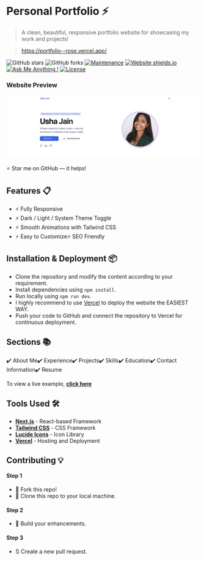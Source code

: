 
# Personal Portfolio ⚡️ 
> A clean, beautiful, responsive portfolio website for showcasing my work and projects!

> https://portfolio--rose.vercel.app/

![GitHub stars](https://img.shields.io/github/stars/usha2405/portfolio) 
![GitHub forks](https://img.shields.io/github/forks/usha2405/portfolio)
[![Maintenance](https://img.shields.io/badge/maintained-yes-green.svg)](https://github.com/usha2405/portfolio/commits/main)
[![Website shields.io](https://img.shields.io/badge/website-up-yellow)](https://portfolio-usha-jains-projects.vercel.app/)
[![Ask Me Anything !](https://img.shields.io/badge/ask%20me-linkedin-1abc9c.svg)](https://linkedin.com/in/ushajain)
[![License](http://img.shields.io/:license-mit-blue.svg?style=flat-square)](http://badges.mit-license.org)

### Website Preview
<p align="center"> 
  <kbd>
    <a href="https://portfolio--rose.vercel.app/" target="_blank"><img src="screenshot.png">
  </a>
  </kbd>
</p>

:star: Star me on GitHub — it helps!

## Features 📋
- ⚡️ Fully Responsive
- ⚡️ Dark / Light / System Theme Toggle
- ⚡️ Smooth Animations with Tailwind CSS
- ⚡️ Easy to Customize⚡️ SEO Friendly

## Installation & Deployment 📦
- Clone the repository and modify the content according to your requirement.
- Install dependencies using `npm install`.
- Run locally using `npm run dev`.
- I highly recommend to use [Vercel](https://vercel.com) to deploy the website the EASIEST WAY.
- Push your code to GitHub and connect the repository to Vercel for continuous deployment.

## Sections 📚
✔️ About Me✔️ Experience✔️ Projects✔️ Skills✔️ Education✔️ Contact Information✔️ Resume

To view a live example, **[click here](https://portfolio--rose.vercel.app/)**

## Tools Used 🛠️
* [<b>Next.js</b>](https://nextjs.org/) - React-based Framework
* [<b>Tailwind CSS</b>](https://tailwindcss.com/) - CSS Framework
* [<b>Lucide Icons</b>](https://lucide.dev/) - Icon Library
* [<b>Vercel</b>](https://vercel.com/) - Hosting and Deployment

## Contributing 💡
#### Step 1

- 🍴 Fork this repo!
- 👯 Clone this repo to your local machine.

#### Step 2

- 🔨 Build your enhancements.

#### Step 3

- 🔃 Create a new pull request.


